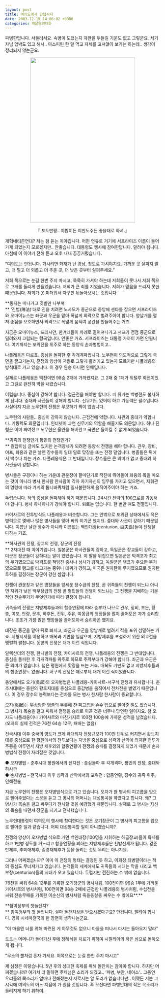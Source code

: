 ```yaml
---
layout: post
title: 여의도에서 만납시다
date: 2003-12-19 14:06:02 +0900
categories: 깨달음의대화
---
```

파병한답니다. 서둘러서요. 속병이 도졌는지 자판을 두들길 기운도 없고 그렇군요. 서기자님 압박도 있고 해서.. 아스피린 한 알 먹고 자세를 고쳐앉아 보기는 하는데.. 생각이 정리되지 않는군요. 

<p align="center">
  <img src="http://www2.seoprise.com/technote/board/column/upimg/1071715351.jpg" width="341" height="537" border="0" />
</p>

<p align="center">
  『 포토만평.. 야합이든 야반도주든 좋을대로 하셔.』
</p>

개혁네티즌연대? 저는 첨 듣는 이야깁니다. 어떤 연유로 거기에 서프라이즈 이름이 들어가게 되었는지 모르겠지만.. 안좋습니다. 대통령도 행사에 참여한답니다. 말려야 됩니다. 아침에 이 이야기 전해 듣고 오후 내내 끙끙거렸습니다. 

“여의도는 안됩니다. 가시려면 화재가 난 경남, 청도로 가셔야지요. 가까운 곳 살피지 말고, 더 멀고 더 외롭고 더 추운 곳, 더 낮은 곳부터 살펴주세요.”

저희 쪽으로는 눈길 한번 주지 마시고, 묵묵히 가셔야 하는데 저희들이 못나서 저희 쪽으로 고개를 돌리게 만들었습니다. 저희가 큰 죄를 지었습니다. 저희가 믿음을 드리지 못한 때문입니다. 저희가 못 미더워서 자꾸만 뒤돌아보시는 것입니다. 

**동지는 떠나가고 깃발만 나부껴  
** ‘진법(陣法)’대로 진을 치려면 노사모가 중군으로 중앙에 센타를 잡으면 서프라이즈와 오마이뉴스는 좌군과 우군을 맡아 폭넓게 외곽으로 벌려주어야 합니다. 양날개를 펼쳐 종심을 보호하면서 외곽으로 폭넓게 움직여 공간을 만들어주는 거죠. 

지금은 오마이뉴스, 프레시안, 한겨레들이 차례로 떨어져나가고 서프가 점점 중군으로 밀려와서 고립되는 형국입니다. 안좋은 거죠. 서프라이즈는 대통령 가까이 가면 안됩니다. 여기까지는 포위전을 위주로 하는 동양식 손자병법이고.. 

나폴레옹은 다르죠. 종심을 돌파한 후 각개격파입니다. 노무현이 의도적으로 그렇게 국면을 끌고가는지, 전쟁의 양상이 저절로 그렇게 흘러가고 있는지 모르지만 나폴레옹의 방식대로 가고 있습니다. 이 경우 완승 아니면 완패입니다. 

실제로 나폴레옹은 백전이면 98승 2패에 가까웠지요. 그 2패 중 1패가 워털루 회전이었고 그걸로 완전히 막을 내렸습니다. 

어렵습니다. 종심이 강해야 합니다. 접근전을 해야만 합니다. 피 튀기는 백병전도 불사하게 됩니다. 중대와 사관들이 강해야 합니다. 신무기도 있어야 하고 기동력은 필수입니다. 사실이지 지금 노무현의 전쟁은 무모하기 짝이 없습니다. 

노무현의 사람들.. 종심이 강하지 않습니다. 근접전에 약합니다. 사관과 중대가 약합니다. 기동력도 의문입니다. 인터넷이 과연 신무기의 역할을 해줄지도 의문입니다. 허나 진형은 이미 짜여졌고 노무현은 올인을 해버렸고 국면은 돌이킬 수 없게 되었습니다. 

**귀족의 전쟁인가 평민의 전쟁인가?  
** 칼잡이님 글에도 있지만 논객장세가 되려면 동양식 전쟁을 해야 합니다. 관우, 장비, 여포, 화웅과 같은 날랜 장수들이 일대 일로 맞장을 뜨는 전쟁 말입니다. 병졸들은 뒤에서 박수나 치는 거죠. 나폴레옹식은 그 반대입니다. 장수들은 큰 의미가 없고 중대와 하사관들이 강합니다. 

병사들은 구경이나 하는 가운데 관운장이 팔미단기로 적진에 뛰어들어 화웅의 목을 따오는 것이 아니라 병사 한사람 한사람이 각자 자기자신의 임무를 가지고 있으면서, 지휘관의 명령에 따라 기계의 톱니바퀴처럼 일사불란하게 움직여주어야 하는 거죠. 

두렵습니다. 적의 종심을 돌파해야 하기 때문입니다. 24시간 전력의 100프로를 가동해야 합니다. 병사 하나하나가 강해야 합니다. 퇴로는 없습니다. 한 번만 져도 전멸입니다. 

카이사르의 전투방식도 나폴레옹과 비슷합니다. 그는 안밖으로 포위된 상태에서도 적은 병력으로 몇배나 많은 병사들을 맞아 싸워 이기곤 했지요. 중대와 사관이 강하기 때문입니다. 이름난 날랜 장수가 아니라 이름없는 백인대장(centurion, 百夫長)들이 전쟁을 다하는 거죠. 

**하사관의 전쟁, 장교의 전쟁, 장군의 전쟁  
** 2차대전 때 이야기입니다. 일본군은 하사관들이 강하고, 독일군은 장교들이 강하고, 미군은 장군들이 강하다는 말이 있었습니다. 이 말을 뒤집으면 일본군은 박격포가 최고의 무기였으므로 박격포를 책임진 중사나 상사가 강하고, 독일군은 탱크가 주요한 무기였으므로 탱크를 타고가는 중위나 대위가 강하고, 미국은 원자탄이 무기였으므로 원자탄 투하를 결정하는 장군이 강한 셈입니다. 

전쟁이 관운장과 같은 명장들을 앞세운 장수급의 전쟁, 곧 귀족들의 전쟁이 되느냐 아니면 지위가 낮은 백부장급의 전쟁 곧 평민들의 전쟁이 되느냐는 그 전쟁을 지배하는 기본적인 전술무기가 무엇인가에 따라 결정이 됩니다. 

귀족들의 전쟁은 지방제후들과의 합종연횡에 따라 승부가 나므로 관우, 장비, 조운, 황충, 여포, 안량, 문추, 하후돈, 전위, 주유, 여몽급의 맹장들을 많이 끌어모은 자가 승리합니다. 조조가 가장 많은 맹장들을 끌어모아서 승리하곤 했지요.

대장은 중군을 맡아 뒤로 빠지고, 좌군과 우군을 양날개로 벌려서 적을 포위 섬멸하는 거죠. 지형지세를 이용하고 매복과 기만을 일삼으며, 지방제후를 포섭하기 위한 외교전을 맹렬히 펼칩니다. 동양의 전쟁은 대개 이런 식입니다. 

알렉산더의 전쟁, 한니발의 전쟁, 카이사르의 전쟁, 나폴레옹의 전쟁은 그 반대입니다. 종심을 돌파한 후 각개격파를 위주로 하므로 주력부대가 강해야 합니다. 좌군과 우군은 큰 의미가 없습니다. 넓은 평원에서 맞장을 뜨는 거죠. 매복도 기만도 없고 지방제후들과의 합종연횡도 없습니다. 서구의 전쟁은 예로부터 대개 이런 식이었습니다. 

동양에서도 오기(吳起)의 오자병법은 나폴레옹-카이사르-서구식 전쟁과 유사합니다. 춘추시대에는 중원의 황토지대를 중심으로 중갑병을 움직여서 전차전을 벌였기 때문입니다. 이 경우 장수의 능력보다는 전차를 모는 병사 한사람 한사람이 중요합니다. 

오자(吳起)는 부상당한 병졸의 무릎에 찬 피고름을 손수 입으로 빨아준 일도 있습니다. 그 병사가 목숨을 걸고 싸워서 전쟁을 승리로 이끈 것은 너무나 당연한 일이지요. 참 오자도 나폴레옹이나 카이사르와 마찬가지로 100전 100승에 가까운 성적을 남겼습니다. (오자의 실제 전적은 76전 64승 12무, 패배는 없음) 

전국시대 이후 중국의 영토가 크게 확대되자 전쟁규모가 100만 단위로 커지면서 황토지대를 중심으로 한 평원에서의 전투보다는 지방을 중심으로 성곽과 산악에 의지한 전투가 주종을 이루면서 지방 제후와의 합종연횡이 전쟁의 승패를 결정하게 되었기 때문에 손자병법식 전쟁이 자리잡은 것입니다. 

● 오자병법 - 춘추시대 평원에서의 전차전 : 종심돌파 후 각개격파, 평민의 전쟁, 중대와 하사관  
● 손자병법 - 전국시대 이후 성곽과 산악에서의 포위전 : 합종연횡, 장수와 귀족 위주, 인해전술

지금 노무현의 전쟁은 오자병법식으로 가고 있습니다. 오자가 한 병사의 피고름을 입으로 빨아주었다는 소문을 듣고 그 병사의 어머니는 대성통곡을 하였다고 합니다. 왜? 그 병사가 목숨을 걸고 싸우다가 전사할 것을 예감했기 때문입니다. 실제로 그 병사는 자신의 목숨을 내던져 장군을 지키고 전사했습니다. 

노무현대통령이 여의도의 행사에 참여한다는 것은 오기장군이 그 병사의 피고름을 입으로 빨아준 일과 같습니다. 어찌 대성통곡할 일이 아니겠습니까?

전쟁의 양상이 오자병법 식으로 가면 백인대장(100명을 지휘하는 하급장교)들이 득세를 하고 1만병 정도를 거느리고 합종연횡을 꾀하는 지방제후들은 찬밥신세가 됩니다. 강준만제후, 추미애제후, 김경재제후가 등을 돌리는 것도 무리는 아니지요.

그러나 어쩌겠습니까? 이미 이 전쟁의 형태는 결정된 듯 하고, 이회창 최병렬이라는 적의 종심도 무너져가고 있습니다. 논객들의 세계에서도 귀족들의 시대는 막을 내리고 백부장(centurion)들의 시대가 오고 있습니다. 두렵지만 전진하는 수 밖에 없습니다. 

76전을 싸워 64승 12무를 기록한 오기장군의 병사처럼, 100전이면 99승 1무에 가까운 카이사르의 병사처럼, 100전이면 98승 2패에 근접한 나폴레옹의 병사처럼, 수십전을 싸워 전승무패를 기록한 이순신의 병사처럼 죽을동살동 싸우는 수 밖에요**.** 

**참여정부의 첫돌잔치?  
** 참여정부의 첫 돌입니다. 설마 돌잔치상을 받으시겠다구요? 안됩니다. 말려야 합니다. 영화 시네마천국의 한 장면이 생각나는군요. 

"이 마을엔 너를 위해 마련된 게 아무것도 없으니 마을을 떠나서 다시는 돌아오지 말라"

토토는 어머니가 돌아가신 후에 장례식을 치르기 위하여 시칠리아의 작은 섬으로 돌아오게 됩니다. 

"무소의 뿔처럼 혼자 가세요. 이쪽으로는 눈길 한번 주지 마시고"

제 심정은 이렇습니다. 5년 후의 성대한 축제를 위해 돌잔치는 참아야 합니다. 하지만 어쩌겠습니까? 여기서 더 말하면 주제넘은 소리가 되겠고.. ‘파병, 부안, 네이스’.. 그동안 우리들의 목소리가 얼마나 전해졌는지 저로서는 알 도리가 없습니다만.. 어쨌든 저는 그 시각에 여의도의 어느 지점에 가 있을 것입니다. 혹 오신다면 파병반대의 작은 목소리가 들려지게 하기 위하여..